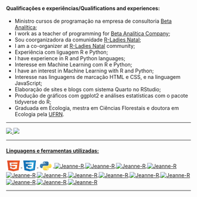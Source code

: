#### Qualificações e experiências/Qualifications and experiences:

- Ministro cursos de programação na empresa de consultoria [Beta Analítica](https://betaanalitica.com.br/);
- I work as a teacher of programming for [Beta Analítica Company](https://betaanalitica.com.br/);
- Sou coorganizadora da comunidade [R-Ladies Natal](https://www.instagram.com/rladiesnatal/);
- I am a co-organizer at [R-Ladies Natal](https://www.instagram.com/rladiesnatal/) community;
- Experiência com liguagem R e Python;
- I have experience in R and Python languages;
- Interesse em Machine Learning com R e Python;
- I have an interest in Machine Learning with R and Python;
- Interesse nas linguagens de marcação HTML e CSS, e na linguagem JavaScript;
- Elaboração de sites e blogs com sistema Quarto no RStudio;
- Produção de gráficos com ggplot2 e análises estatísticas com o pacote tidyverse do R;
- Graduada em Ecologia, mestra em Ciências Florestais e doutora em Ecologia pela [UFRN](https://www.ufrn.br/).

***

 <div>
  <a href="https://github.com/francojra">
  <img height="180em" src="https://github-readme-stats.vercel.app/api?username=francojra&show_icons=true&theme=dracula&include_all_commits=true&count_private=true"/>
  <img height="180em" src="https://github-readme-stats.vercel.app/api/top-langs/?username=francojra&layout=compact&langs_count=7&theme=dracula"/>
 </div>
 
***

 #### Linguagens e ferramentas utilizadas: 
<div 
  style="display: inline_block">
  <img align="center" alt="Jeanne-HTML" height="30" width="40" src="https://raw.githubusercontent.com/devicons/devicon/master/icons/html5/html5-original.svg">
  <img align="center" alt="Jeanne-CSS" height="30" width="40" src="https://raw.githubusercontent.com/devicons/devicon/master/icons/css3/css3-original.svg">
  <img align="center" alt="Jeanne-Python" height="30" width="40" src="https://raw.githubusercontent.com/devicons/devicon/master/icons/python/python-original.svg">
  <img align="center" alt="Jeanne-R" height="30" width="40" src="https://cdn.jsdelivr.net/gh/devicons/devicon/icons/r/r-original.svg">
  <img align="center" alt="Jeanne-R" height="30" width="40" src="https://cdn.jsdelivr.net/gh/devicons/devicon/icons/javascript/javascript-original.svg">  
  <img align="center" alt="Jeanne-R" height="65" width="50" src="https://www.svgrepo.com/show/373827/markdown.svg"> 
  <img align="center" alt="Jeanne-R" height="30" width="40" src="https://cdn.jsdelivr.net/gh/devicons/devicon/icons/vscode/vscode-original.svg">
  <img align="center" alt="Jeanne-R" height="30" width="40" src="https://cdn.jsdelivr.net/gh/devicons/devicon/icons/rstudio/rstudio-original.svg">
  <img align="center" alt="Jeanne-R" height="30" width="40" src="https://cdn.jsdelivr.net/gh/devicons/devicon/icons/trello/trello-plain.svg">
  <img align="center" alt="Jeanne-R" height="30" width="40" src="https://cdn.jsdelivr.net/gh/devicons/devicon/icons/slack/slack-original.svg">
  <img align="center" alt="Jeanne-R" height="150" width="80" src="https://images.ctfassets.net/nrgyaltdicpt/6DEXmiP0xGqamuwaKc0woS/9c21c4f5312c6870292c471ad3ecaa5e/overleaf_wide_colour_light_bg.svg">
  <img align="center" alt="Jeanne-R" height="30" width="40" src="https://www.mermaidchart.com/img/icon-logo.svg">
  <img align="center" alt="Jeanne-R" height="36" width="36" src="https://img.icons8.com/nolan/512/notion.png">
  <img align="center" alt="Jeanne-R" height="36" width="36" src="https://cdn.icon-icons.com/icons2/1508/PNG/512/googleearth-engine_104576.png">
  <img align="center" alt="Jeanne-R" height="36" width="36" src="https://cdn.jsdelivr.net/gh/devicons/devicon/icons/jupyter/jupyter-original-wordmark.svg">
  <img align="center" alt="Jeanne-R" height="30" width="30" src="https://upload.wikimedia.org/wikipedia/commons/7/77/Qgis-icon-3.0.png">
</div>
 
***

